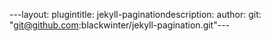 ---layout: plugintitle: jekyll-paginationdescription: author: git: "git@github.com:blackwinter/jekyll-pagination.git"---